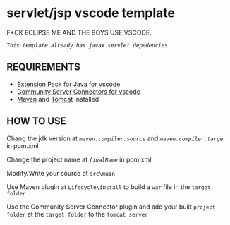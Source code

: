 # servlet/jsp vscode template
F*CK ECLIPSE ME AND THE BOYS USE VSCODE. 

*`This template already has javax servlet depedencies.`*

## REQUIREMENTS
+ [Extension Pack for Java for vscode](https://marketplace.visualstudio.com/items?itemName=vscjava.vscode-java-pack)
+ [Community Server Connectors for vscode](https://marketplace.visualstudio.com/items?itemName=redhat.vscode-community-server-connector)
+ [Maven](https://maven.apache.org/) and [Tomcat](https://tomcat.apache.org/) installed

## HOW TO USE
Chang the jdk version at *`maven.compiler.source`* and *`maven.compiler.targe`* in pom.xml

Change the project name at *`finalName`* in pom.xml

Modify/Write your source at `src\main`

Use Maven plugin at `Lifecycle\install` to build a `war` file in the `target folder`

Use the Community Server Connector plugin and add your built `project folder` at the `target folder` to the `tomcat server`